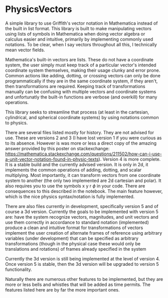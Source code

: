 # PhysicsVectors

A simple library to use Griffith's vector notation in Mathematica instead of the built in list format.
This library is built to make manipulating vectors using lists of symbols in Mathematica when doing vector algebra or calculus easier and intuitive, primarily by implementing commonly used notations. To be clear, when I say vectors throughout all this, I technically mean vector fields.

Mathematica's built-in vectors are lists. These do not have a coordinate system, the user simply must keep track of a particular vector's intended coordinate system themselves, making their usage clunky and error prone. Common actions like adding, dotting, or crossing vectors can only be done programmatically if they are in the same coordinate system, if they aren't, then transformations are required. Keeping track of transformations manually can be confusing with multiple vectors and coordinate systems and unfortunatly the built-in functions are verbose (and overkill) for many operations. 

This library seeks to streamline that process (at least in the cartesian, cylindrical, and spherical coordinate systems) by using notations common to physics.

There are several files listed mostly for history. They are not advised for use. These are versions 2 and 3 (I have lost version 1 if you were curious as to its absence. However is was more or less a direct copy of the amazing answer provided by this poster on stackexchange: https://mathematica.stackexchange.com/questions/211502/how-can-i-use-a-unit-vector-notation-found-in-physic-texts). Version 4 is more complete. It is a stable build and the currently advised version. It is only in 2d, it implements the common operations of adding, dotting, and scalar multiplying. Most importantly, it can transform vectors from one coordinate system to another (the only two implemented are 2d cartesian and polar). It also requires you to use the symbols x y r $\phi$ in your code. There are consequences to this described in the notebook. The main feature however, which is the nice physics syntax/notation is fully implemented.

There are also files currently in development, specifically version 5 and of course a 3d version. Currently the goals to be implemented with version 5 are: 
have the system recognize vectors, magnitudes, and unit vectors and use them correctly in accordance to standard notation (implemented)
produce a clean and intuitive format for transformations of vectors 
implement the user creation of alternate frames of reference using arbitrary variables (under development) that can be specified as arbitrary transformations (though in the physical case these would only be translations and rotations) of frames already specified in the system

Currently the 3d version is still being implemented at the level of version 4. Once version 5 is stable, then the 3d version will be upgraded to version 5 functionality. 

Naturally there are numerous other features to be implemented, but they are more or less bells and whistles that will be added as time permits. The features listed here are by far the more important ones. 
